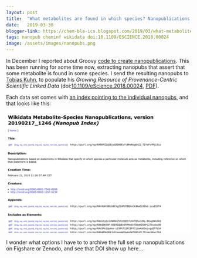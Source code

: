 ```yaml
---
layout: post
title:  "What metabolites are found in which species? Nanopublications from Wikidata"
date:   2019-03-30
blogger-link: https://chem-bla-ics.blogspot.com/2019/03/what-metabolites-are-found-in-which.html
tags: nanopub cheminf wikidata doi:10.1109/ESCIENCE.2018.00024
image: /assets/images/nanopubs.png
---
```


In December I reported about Groovy [code to create nanopublications](http://chem-bla-ics.blogspot.com/2018/12/creating-nanopublications-with-groovy.html).
This has been running for some time now, extracting nanopubs that assert that some
metabolite is found in some species. I send the resulting nanopubs to
[Tobias Kuhn](https://tools.wmflabs.org/scholia/author/Q42027946), to populate his
*Growing Resource of Provenance-Centric Scientific Linked Data*
(doi:[10.1109/eScience.2018.00024](https://doi.org/10.1109/eScience.2018.00024),
[PDF](https://arxiv.org/pdf/1809.06532.pdf)).

Each data set comes with [an index pointing to the individual nanopubs](http://np.inn.ac/RA6KPZ2qS8joGDOA9EvfcNHeNsg6nI2_T1YePsYMjL9io),
and that looks like this:

![](/assets/images/nanopubs.png)

I wonder what options I have to to archive the full set up nanopublications on
Figshare or Zenodo, and see that DOI show up here...
